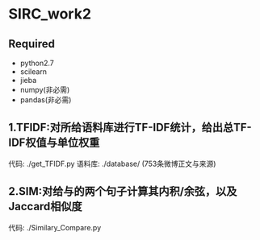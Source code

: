 # SIRC_work2

## Required
- python2.7
- scilearn
- jieba
- numpy(非必需)
- pandas(非必需)

## 1.TFIDF:对所给语料库进行TF-IDF统计，给出总TF-IDF权值与单位权重
代码: ./get_TFIDF.py
语料库: ./database/  (753条微博正文与来源)

## 2.SIM:对给与的两个句子计算其内积/余弦，以及Jaccard相似度
代码: ./Similary_Compare.py
